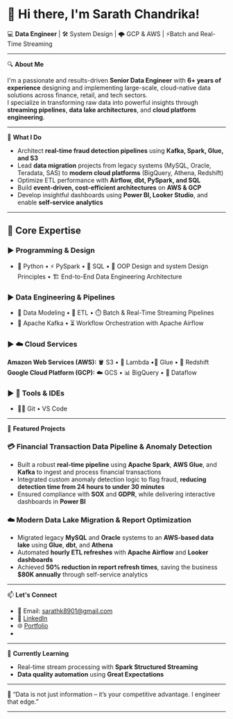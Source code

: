 # 👋 Hi there, I'm Sarath Chandrika!

💻 **Data Engineer** | 🛠️ System Design | 🌩️ GCP & AWS | ⚡Batch and Real-Time Streaming

---

🔍 **About Me**

I'm a passionate and results-driven **Senior Data Engineer** with **6+ years of experience** designing and implementing large-scale, cloud-native data solutions across finance, retail, and tech sectors.  
I specialize in transforming raw data into powerful insights through **streaming pipelines**, **data lake architectures**, and **cloud platform engineering**.

---

🚀 **What I Do**

- Architect **real-time fraud detection pipelines** using **Kafka, Spark, Glue, and S3**
- Lead **data migration** projects from legacy systems (MySQL, Oracle, Teradata, SAS) to **modern cloud platforms** (BigQuery, Athena, Redshift)
- Optimize ETL performance with **Airflow, dbt, PySpark, and SQL**
- Build **event-driven, cost-efficient architectures** on **AWS & GCP**
- Develop insightful dashboards using **Power BI, Looker Studio**, and enable **self-service analytics**

---

## 🎯 Core Expertise

### ▶️ Programming & Design  
- 🐍 Python • ⚡ PySpark • 🧮 SQL • 🧱 OOP Design and system Design Principles • 🏗️ End-to-End Data Engineering Architecture 

### ▶️ Data Engineering & Pipelines  
- 📐 Data Modeling • 🔄 ETL • ⏱️ Batch & Real-Time Streaming Pipelines  
- 📡 Apache Kafka • ⏳ Workflow Orchestration with Apache Airflow

### ▶️ ☁️ Cloud Services  
**Amazon Web Services (AWS):** 🪣 S3 • 🔁 Lambda •🧪 Glue • 🏢 Redshift 
**Google Cloud Platform (GCP):** ☁️ GCS • 📊 BigQuery • 🔁 Dataflow  


### ▶️ 🧰 Tools & IDEs  
- 🧑‍💻 Git  • VS Code 


---

📂 **Featured Projects**

### 💳 Financial Transaction Data Pipeline & Anomaly Detection  
- Built a robust **real-time pipeline** using **Apache Spark**, **AWS Glue**, and **Kafka** to ingest and process financial transactions  
- Integrated custom anomaly detection logic to flag fraud, **reducing detection time from 24 hours to under 30 minutes**  
- Ensured compliance with **SOX** and **GDPR**, while delivering interactive dashboards in **Power BI**

### ☁️ Modern Data Lake Migration & Report Optimization  
- Migrated legacy **MySQL** and **Oracle** systems to an **AWS-based data lake** using **Glue**, **dbt**, and **Athena**  
- Automated **hourly ETL refreshes** with **Apache Airflow** and **Looker dashboards**  
- Achieved **50% reduction in report refresh times**, saving the business **$80K annually** through self-service analytics


---

📫 **Let's Connect**

- 📧 Email: [sarathk8901@gmail.com](mailto:sarathk8901@gmail.com)  
- 🔗 [LinkedIn](www.linkedin.com/in/sarath-k14)  
- 🌐 [Portfolio](https://sarathk1497.github.io/sarathchandrikak.github.io/)
- 

---

🧠 **Currently Learning**

- Real-time stream processing with **Spark Structured Streaming**  
- **Data quality automation** using **Great Expectations**  

---

💬 “Data is not just information – it’s your competitive advantage. I engineer that edge.”

---

